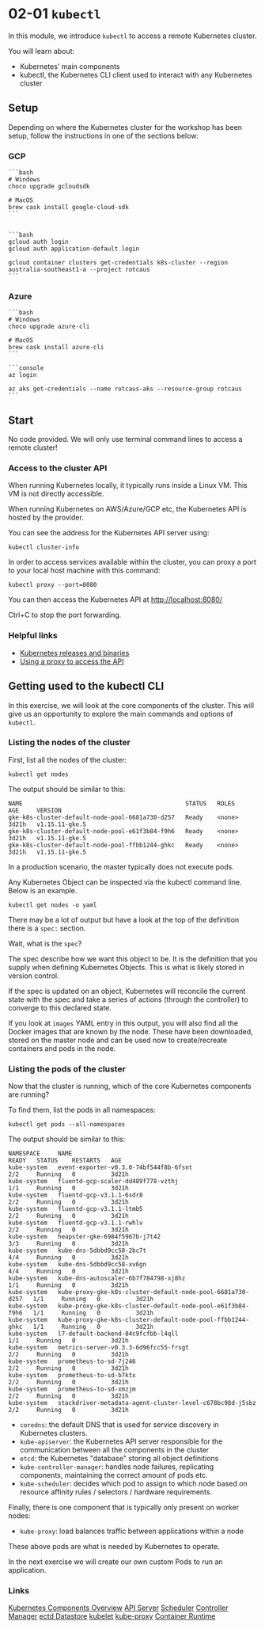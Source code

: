 # 02-01 `kubectl`

In this module, we introduce `kubectl` to access a remote Kubernetes cluster.

You will learn about:

- Kubernetes' main components
- kubectl, the Kubernetes CLI client used to interact with any Kubernetes cluster

## Setup

Depending on where the Kubernetes cluster for the workshop has been setup, follow the instructions in one of the sections below:

### GCP

    ```bash
    # Windows
    choco upgrade gcloudsdk

    # MacOS
    brew cask install google-cloud-sdk
    ```


    ```bash
    gcloud auth login
    gcloud auth application-default login

    gcloud container clusters get-credentials k8s-cluster --region australia-southeast1-a --project rotcaus
    ```

### Azure

    ```bash
    # Windows
    choco upgrade azure-cli

    # MacOS
    brew cask install azure-cli
    ```

    ```console
    az login

    az aks get-credentials --name rotcaus-aks --resource-group rotcaus
    ```

## Start

No code provided. We will only use terminal command lines to access a remote cluster!

### Access to the cluster API

When running Kubernetes locally, it typically runs inside a Linux VM. This VM is not directly accessible.

When running Kubernetes on AWS/Azure/GCP etc, the Kubernetes API is hosted by the provider.

You can see the address for the Kubernetes API server using:

```console
kubectl cluster-info
```

In order to access services available within the cluster, you can proxy a port to your local host machine with this command:

```console
kubectl proxy --port=8080
```

You can then access the Kubernetes API at <http://localhost:8080/>

Ctrl+C to stop the port forwarding.

### Helpful links

- [Kubernetes releases and binaries](https://github.com/kubernetes/kubernetes/releases/latest)
- [Using a proxy to access the API](https://kubernetes.io/docs/tasks/access-kubernetes-api/http-proxy-access-api/)

## Getting used to the kubectl CLI

In this exercise, we will look at the core components of the cluster. This will give us an opportunity to explore the main commands and options of `kubectl`.

### Listing the nodes of the cluster

First, list all the nodes of the cluster:

```console
kubectl get nodes
```

The output should be similar to this:

```output
NAME                                              STATUS   ROLES    AGE     VERSION
gke-k8s-cluster-default-node-pool-6681a730-d257   Ready    <none>   3d21h   v1.15.11-gke.5
gke-k8s-cluster-default-node-pool-e61f3b84-f9h6   Ready    <none>   3d21h   v1.15.11-gke.5
gke-k8s-cluster-default-node-pool-ffbb1244-ghkc   Ready    <none>   3d21h   v1.15.11-gke.5
```

In a production scenario, the master typically does not execute pods.

Any Kubernetes Object can be inspected via the kubectl command line.
Below is an example.

```console
kubectl get nodes -o yaml
```

There may be a lot of output but have a look at the top of the definition there is a `spec:` section.

Wait, what is the `spec`?

The spec describe how we want this object to be. It is the definition that you supply when defining Kubernetes Objects. This is what is likely stored in version control. 

If the spec is updated on an object, Kubernetes will reconcile the current state with the spec and take a series of actions (through the controller) to converge to this declared state.

If you look at `images` YAML entry in this output, you will also find all the Docker images that are known by the node. These have been downloaded, stored on the master node and can be used now to create/recreate containers and pods in the node.

### Listing the pods of the cluster

Now that the cluster is running, which of the core Kubernetes components are running?

To find them, list the pods in all namespaces:

```console
kubectl get pods --all-namespaces
```

The output should be similar to this:

```output
NAMESPACE     NAME                                                         READY   STATUS    RESTARTS   AGE
kube-system   event-exporter-v0.3.0-74bf544f8b-6fsnt                       2/2     Running   0          3d21h
kube-system   fluentd-gcp-scaler-dd489f778-vzthj                           1/1     Running   0          3d21h
kube-system   fluentd-gcp-v3.1.1-6sdr8                                     2/2     Running   0          3d21h
kube-system   fluentd-gcp-v3.1.1-ltmb5                                     2/2     Running   0          3d21h
kube-system   fluentd-gcp-v3.1.1-rwhlv                                     2/2     Running   0          3d21h
kube-system   heapster-gke-6984f5967b-j7t42                                3/3     Running   0          3d21h
kube-system   kube-dns-5dbbd9cc58-2bc7t                                    4/4     Running   0          3d21h
kube-system   kube-dns-5dbbd9cc58-xv6gn                                    4/4     Running   0          3d21h
kube-system   kube-dns-autoscaler-6b7f784798-xj8hz                         1/1     Running   0          3d21h
kube-system   kube-proxy-gke-k8s-cluster-default-node-pool-6681a730-d257   1/1     Running   0          3d21h
kube-system   kube-proxy-gke-k8s-cluster-default-node-pool-e61f3b84-f9h6   1/1     Running   0          3d21h
kube-system   kube-proxy-gke-k8s-cluster-default-node-pool-ffbb1244-ghkc   1/1     Running   0          3d21h
kube-system   l7-default-backend-84c9fcfbb-l4qll                           1/1     Running   0          3d21h
kube-system   metrics-server-v0.3.3-6d96fcc55-frsgt                        2/2     Running   0          3d21h
kube-system   prometheus-to-sd-7j246                                       2/2     Running   0          3d21h
kube-system   prometheus-to-sd-b7ktx                                       2/2     Running   0          3d21h
kube-system   prometheus-to-sd-xmzjm                                       2/2     Running   0          3d21h
kube-system   stackdriver-metadata-agent-cluster-level-c678bc98d-j5sbz     2/2     Running   0          3d21h
```

- `coredns`: the default DNS that is used for service discovery in Kubernetes clusters.
- `kube-apiserver`: the Kubernetes API server responsible for the communication between all the components in the cluster
- `etcd`: the Kubernetes "database" storing all object definitions
- `kube-controller-manager`: handles node failures, replicating components, maintaining the correct amount of pods etc.
- `kube-scheduler`: decides which pod to assign to which node based on resource affinity rules / selectors / hardware requirements.

Finally, there is one component that is typically only present on worker nodes:

- `kube-proxy`: load balances traffic between applications within a node


These above pods are what is needed by Kubernetes to operate.

In the next exercise we will create our own custom Pods to run an application.

### Links

[Kubernetes Components Overview](https://kubernetes.io/docs/concepts/overview/components/)
[API Server](https://kubernetes.io/docs/reference/command-line-tools-reference/kube-apiserver/)
[Scheduler](https://kubernetes.io/docs/reference/command-line-tools-reference/kube-scheduler/)
[Controller Manager](https://kubernetes.io/docs/reference/command-line-tools-reference/kube-controller-manager/)
[ectd Datastore](https://kubernetes.io/docs/concepts/overview/components/#etcd)
[kubelet](https://kubernetes.io/docs/reference/command-line-tools-reference/kubelet/)
[kube-proxy](https://kubernetes.io/docs/reference/command-line-tools-reference/kube-proxy/)
[Container Runtime](https://kubernetes.io/docs/concepts/overview/components/#container-runtime)
